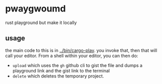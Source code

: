 # pwaygwoumd

rust playground but make it locally

## usage

the main code to this is in [../bin/cargo-play](../bin/cargo-play). you invoke
that, then that will call your editor. From a shell within your editor, you can
then do:
* `upload` which uses the `gh` github cli to gist the file and dumps a
  playground link and the gist link to the terminal
* `delete` which deletes the temporary project.
